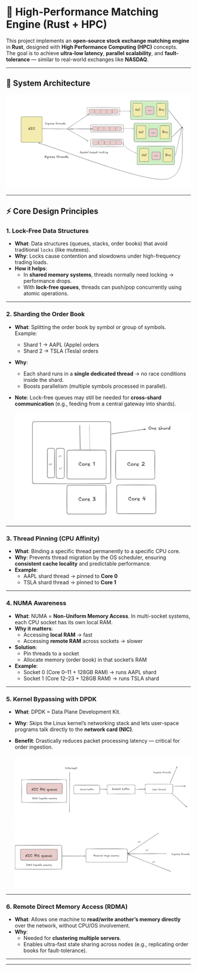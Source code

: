 # 🚀 High-Performance Matching Engine (Rust + HPC)

This project implements an **open-source stock exchange matching engine** in **Rust**, designed with **High Performance Computing (HPC)** concepts.  
The goal is to achieve **ultra-low latency**, **parallel scalability**, and **fault-tolerance** — similar to real-world exchanges like **NASDAQ**.

---

## 📌 System Architecture

![Architecture Diagram](updated_workflow.png)  


---

## ⚡ Core Design Principles

### 1. Lock-Free Data Structures
- **What**: Data structures (queues, stacks, order books) that avoid traditional `locks` (like mutexes).
- **Why**: Locks cause contention and slowdowns under high-frequency trading loads.
- **How it helps**:  
  - In **shared memory systems**, threads normally need locking → performance drops.  
  - With **lock-free queues**, threads can push/pop concurrently using atomic operations.  

---

### 2. Sharding the Order Book
- **What**: Splitting the order book by symbol or group of symbols.  
  Example:  
  - Shard 1 → AAPL (Apple) orders  
  - Shard 2 → TSLA (Tesla) orders
- **Why**:  
  - Each shard runs in a **single dedicated thread** → no race conditions inside the shard.  
  - Boosts parallelism (multiple symbols processed in parallel).  
- **Note**: Lock-free queues may still be needed for **cross-shard communication** (e.g., feeding from a central gateway into shards).

  ![Architecture Diagram](sharded_core.png)  


---

### 3. Thread Pinning (CPU Affinity)
- **What**: Binding a specific thread permanently to a specific CPU core.
- **Why**: Prevents thread migration by the OS scheduler, ensuring **consistent cache locality** and predictable performance.
- **Example**:  
  - AAPL shard thread → pinned to **Core 0**  
  - TSLA shard thread → pinned to **Core 1**

---

### 4. NUMA Awareness
- **What**: NUMA = **Non-Uniform Memory Access**. In multi-socket systems, each CPU socket has its own local RAM.  
- **Why it matters**:  
  - Accessing **local RAM** → fast  
  - Accessing **remote RAM** across sockets → slower  
- **Solution**:  
  - Pin threads to a socket  
  - Allocate memory (order book) in that socket’s RAM  
- **Example**:  
  - Socket 0 (Core 0–11 + 128GB RAM) → runs AAPL shard  
  - Socket 1 (Core 12–23 + 128GB RAM) → runs TSLA shard  

---

### 5. Kernel Bypassing with DPDK
- **What**: DPDK = Data Plane Development Kit.  
- **Why**: Skips the Linux kernel’s networking stack and lets user-space programs talk directly to the **network card (NIC)**.  
- **Benefit**: Drastically reduces packet processing latency — critical for order ingestion.

  ![Architecture Diagram](dpdk.png)  
  ![Architecture Diagram](kernel_bypass.png)  


---

### 6. Remote Direct Memory Access (RDMA)
- **What**: Allows one machine to **read/write another’s memory directly** over the network, without CPU/OS involvement.  
- **Why**:  
  - Needed for **clustering multiple servers**.  
  - Enables ultra-fast state sharing across nodes (e.g., replicating order books for fault-tolerance).  

---


---
